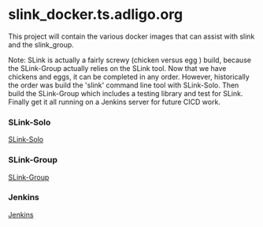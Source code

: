 # slink_docker.ts.adligo.org

This project will contain the various docker images that can assist with slink and the slink_group.  


Note:  SLink is actually a fairly screwy (chicken versus egg ) build, because the SLink-Group actually relies on the SLink tool.  Now that we have chickens and eggs, it can be completed in any order.  However, historically the order was build the 'slink' command line tool with SLink-Solo.  Then build the SLink-Group which includes a testing library and test for SLink.  Finally get it all running on a Jenkins server for future CICD work.


### SLink-Solo

[SLink-Solo](slink-solo/README.md)

### SLink-Group

[SLink-Group](slink-group/README.md)

### Jenkins

[Jenkins](jenkins/README.md)